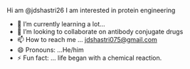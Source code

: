 Hi am @jdshastri26
I am interested in protein engineering
- 🌱 I’m currently learning a lot... 
- 💞️ I’m looking to collaborate on antibody conjugate drugs
- 📫 How to reach me ... jdshastri075@gmail.com
- 😄 Pronouns: ...He/him
- ⚡ Fun fact: ... life began with a chemical reaction. 

<!---
jdshastri26/jdshastri26 is a ✨ special ✨ repository because its `README.md` (this file) appears on your GitHub profile.
You can click the Preview link to take a look at your changes.
--->
